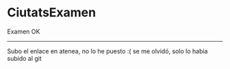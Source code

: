 # CiutatsExamen
Examen OK

*********************************
Subo el enlace en atenea, no lo he puesto :( se me olvidó, solo lo habia subido al git
